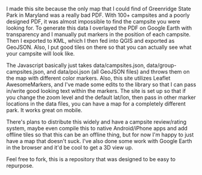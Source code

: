 I made this site because the only map that I could find of Greenridge State Park in Maryland was a really bad PDF. With 100+ campsites and a poorly designed PDF, it was almost impossible to find the campsite you were looking for. To generate this data I overlayed the PDF on Google Earth with transparency and I manually put markers in the position of each campsite. Then I exported to KML, which I then fed into QGIS and exported as GeoJSON. Also, I put good tiles on there so that you can actually see what your campsite will look like.

The Javascript basically just takes data/campsites.json, data/group-campsites.json, and data/poi.json (all GeoJSON files) and throws them on the map with different color markers. Also, this site utilizes Leaflet AwesomeMarkers, and I've made some edits to the library so that I can pass in/write good looking text within the markers. The site is set up so that if you change the zoom level and the default lat/lon, then pass in other marker locations in the data files, you can have a map for a completely different park. It works great on mobile.

There's plans to distribute this widely and have a campsite review/rating system, maybe even compile this to native Android/iPhone apps and add offline tiles so that this can be an offline thing, but for now I'm happy to just have a map that doesn't suck. I've also done some work with Google Earth in the browser and it'd be cool to get a 3D view up.

Feel free to fork, this is a repository that was designed to be easy to repurpose.